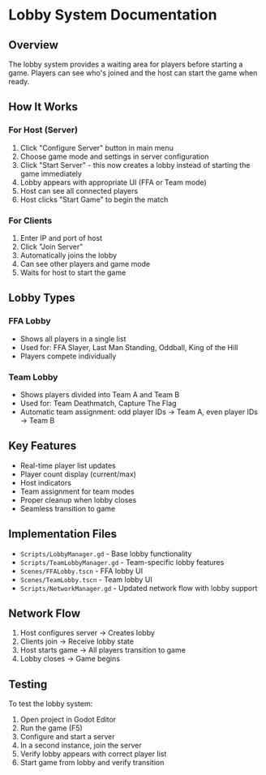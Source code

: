 # Lobby System Documentation

## Overview
The lobby system provides a waiting area for players before starting a game. Players can see who's joined and the host can start the game when ready.

## How It Works

### For Host (Server)
1. Click "Configure Server" button in main menu
2. Choose game mode and settings in server configuration
3. Click "Start Server" - this now creates a lobby instead of starting the game immediately
4. Lobby appears with appropriate UI (FFA or Team mode)
5. Host can see all connected players
6. Host clicks "Start Game" to begin the match

### For Clients
1. Enter IP and port of host
2. Click "Join Server"
3. Automatically joins the lobby
4. Can see other players and game mode
5. Waits for host to start the game

## Lobby Types

### FFA Lobby
- Shows all players in a single list
- Used for: FFA Slayer, Last Man Standing, Oddball, King of the Hill
- Players compete individually

### Team Lobby
- Shows players divided into Team A and Team B
- Used for: Team Deathmatch, Capture The Flag
- Automatic team assignment: odd player IDs → Team A, even player IDs → Team B

## Key Features
- Real-time player list updates
- Player count display (current/max)
- Host indicators
- Team assignment for team modes
- Proper cleanup when lobby closes
- Seamless transition to game

## Implementation Files
- `Scripts/LobbyManager.gd` - Base lobby functionality
- `Scripts/TeamLobbyManager.gd` - Team-specific lobby features
- `Scenes/FFALobby.tscn` - FFA lobby UI
- `Scenes/TeamLobby.tscn` - Team lobby UI
- `Scripts/NetworkManager.gd` - Updated network flow with lobby support

## Network Flow
1. Host configures server → Creates lobby
2. Clients join → Receive lobby state
3. Host starts game → All players transition to game
4. Lobby closes → Game begins

## Testing
To test the lobby system:
1. Open project in Godot Editor
2. Run the game (F5)
3. Configure and start a server
4. In a second instance, join the server
5. Verify lobby appears with correct player list
6. Start game from lobby and verify transition
